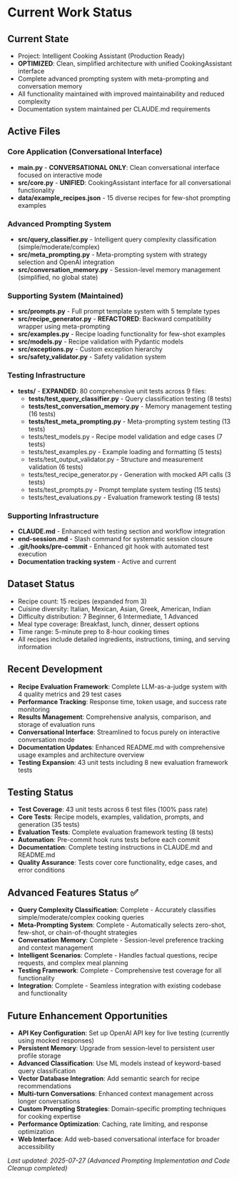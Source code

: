 # Current Work Status

## Current State
- Project: Intelligent Cooking Assistant (Production Ready)
- **OPTIMIZED**: Clean, simplified architecture with unified CookingAssistant interface
- Complete advanced prompting system with meta-prompting and conversation memory
- All functionality maintained with improved maintainability and reduced complexity
- Documentation system maintained per CLAUDE.md requirements

## Active Files
### Core Application (Conversational Interface)
- **main.py** - **CONVERSATIONAL ONLY**: Clean conversational interface focused on interactive mode
- **src/core.py** - **UNIFIED**: CookingAssistant interface for all conversational functionality
- **data/example_recipes.json** - 15 diverse recipes for few-shot prompting examples

### Advanced Prompting System 
- **src/query_classifier.py** - Intelligent query complexity classification (simple/moderate/complex)
- **src/meta_prompting.py** - Meta-prompting system with strategy selection and OpenAI integration
- **src/conversation_memory.py** - Session-level memory management (simplified, no global state)

### Supporting System (Maintained)
- **src/prompts.py** - Full prompt template system with 5 template types
- **src/recipe_generator.py** - **REFACTORED**: Backward compatibility wrapper using meta-prompting
- **src/examples.py** - Recipe loading functionality for few-shot examples
- **src/models.py** - Recipe validation with Pydantic models
- **src/exceptions.py** - Custom exception hierarchy
- **src/safety_validator.py** - Safety validation system

### Testing Infrastructure
- **tests/** - **EXPANDED**: 80 comprehensive unit tests across 9 files:
  - **tests/test_query_classifier.py** - Query classification testing (8 tests)
  - **tests/test_conversation_memory.py** - Memory management testing (16 tests)  
  - **tests/test_meta_prompting.py** - Meta-prompting system testing (13 tests)
  - tests/test_models.py - Recipe model validation and edge cases (7 tests)
  - tests/test_examples.py - Example loading and formatting (5 tests)
  - tests/test_output_validator.py - Structure and measurement validation (6 tests)
  - tests/test_recipe_generator.py - Generation with mocked API calls (3 tests)
  - tests/test_prompts.py - Prompt template system testing (15 tests)
  - tests/test_evaluations.py - Evaluation framework testing (8 tests)

### Supporting Infrastructure  
- **CLAUDE.md** - Enhanced with testing section and workflow integration
- **end-session.md** - Slash command for systematic session closure
- **.git/hooks/pre-commit** - Enhanced git hook with automated test execution
- **Documentation tracking system** - Active and current

## Dataset Status
- Recipe count: 15 recipes (expanded from 3)
- Cuisine diversity: Italian, Mexican, Asian, Greek, American, Indian
- Difficulty distribution: 7 Beginner, 6 Intermediate, 1 Advanced
- Meal type coverage: Breakfast, lunch, dinner, dessert options
- Time range: 5-minute prep to 8-hour cooking times
- All recipes include detailed ingredients, instructions, timing, and serving information

## Recent Development
- **Recipe Evaluation Framework**: Complete LLM-as-a-judge system with 4 quality metrics and 29 test cases
- **Performance Tracking**: Response time, token usage, and success rate monitoring
- **Results Management**: Comprehensive analysis, comparison, and storage of evaluation runs
- **Conversational Interface**: Streamlined to focus purely on interactive conversation mode
- **Documentation Updates**: Enhanced README.md with comprehensive usage examples and architecture overview
- **Testing Expansion**: 43 unit tests including 8 new evaluation framework tests

## Testing Status
- **Test Coverage**: 43 unit tests across 6 test files (100% pass rate)
- **Core Tests**: Recipe models, examples, validation, prompts, and generation (35 tests)
- **Evaluation Tests**: Complete evaluation framework testing (8 tests)
- **Automation**: Pre-commit hook runs tests before each commit
- **Documentation**: Complete testing instructions in CLAUDE.md and README.md
- **Quality Assurance**: Tests cover core functionality, edge cases, and error conditions

## Advanced Features Status ✅
- **Query Complexity Classification**: Complete - Accurately classifies simple/moderate/complex cooking queries
- **Meta-Prompting System**: Complete - Automatically selects zero-shot, few-shot, or chain-of-thought strategies
- **Conversation Memory**: Complete - Session-level preference tracking and context management
- **Intelligent Scenarios**: Complete - Handles factual questions, recipe requests, and complex meal planning
- **Testing Framework**: Complete - Comprehensive test coverage for all functionality
- **Integration**: Complete - Seamless integration with existing codebase and functionality

## Future Enhancement Opportunities
- **API Key Configuration**: Set up OpenAI API key for live testing (currently using mocked responses)
- **Persistent Memory**: Upgrade from session-level to persistent user profile storage
- **Advanced Classification**: Use ML models instead of keyword-based query classification
- **Vector Database Integration**: Add semantic search for recipe recommendations
- **Multi-turn Conversations**: Enhanced context management across longer conversations
- **Custom Prompting Strategies**: Domain-specific prompting techniques for cooking expertise
- **Performance Optimization**: Caching, rate limiting, and response optimization
- **Web Interface**: Add web-based conversational interface for broader accessibility

*Last updated: 2025-07-27 (Advanced Prompting Implementation and Code Cleanup completed)*